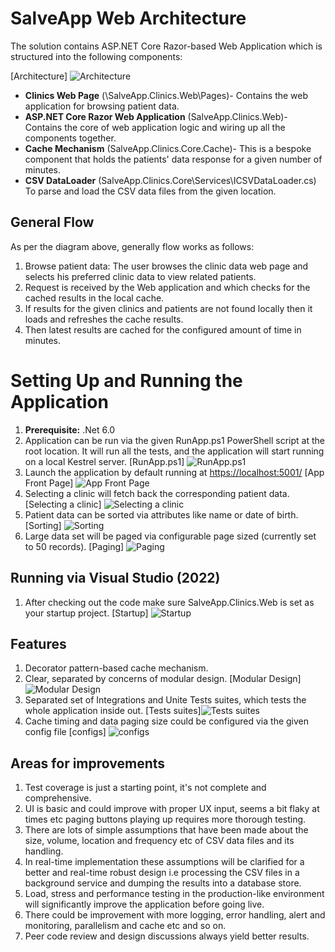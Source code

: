 # SalveApp Web Architecture
 
The solution contains ASP.NET Core Razor-based Web Application which is structured into the following components:
 
[Architecture]
![Architecture](/Diagrams/Architecture.png)
 
* **Clinics Web Page** (\SalveApp.Clinics.Web\Pages)- Contains the web application for browsing patient data.
* **ASP.NET Core Razor Web Application** (SalveApp.Clinics.Web)- Contains the core of web application logic and wiring up all the components together.
* **Cache Mechanism** (SalveApp.Clinics.Core.Cache)- This is a bespoke component that holds the patients' data response for a given number of minutes.
* **CSV DataLoader** (SalveApp.Clinics.Core\Services\ICSVDataLoader.cs) To parse and load the CSV data files from the given location.
 
## General Flow
 
As per the diagram above, generally flow works as follows:
1. Browse patient data: The user browses the clinic data web page and selects his preferred clinic data to view related patients.
2. Request is received by the Web application and which checks for the cached results in the local cache.
3. If results for the given clinics and patients are not found locally then it loads and refreshes the cache results.
4. Then latest results are cached for the configured amount of time in minutes.
 
 
#  Setting Up and Running the Application
 
1. **Prerequisite:** .Net 6.0
2. Application can be run via the given RunApp.ps1 PowerShell script at the root location.
   It will run all the tests, and the application will start running on a local Kestrel server.
    [RunApp.ps1]
    ![RunApp.ps1](/Diagrams/RunApp-ps1.png)
3. Launch the application by default running at [https://localhost:5001/](https://localhost:5001/)
   [App Front Page]
    ![App Front Page](/Diagrams/AppFPage.png)
4.  Selecting a clinic will fetch back the corresponding patient data.
   [Selecting a clinic]
    ![Selecting a clinic](/Diagrams/AppSPage.png)
5. Patient data can be sorted via attributes like name or date of birth.
    [Sorting]
    ![Sorting](/Diagrams/AppSPageSort.png)
6. Large data set will be paged via configurable page sized (currently set to 50 records).
    [Paging]
    ![Paging](/Diagrams/AppSPagePaging.png)

##  Running via Visual Studio (2022)
1. After checking out the code make sure SalveApp.Clinics.Web is set as your startup project.
    [Startup]
     ![Startup](/Diagrams/Startup.png)

## Features
1. Decorator pattern-based cache mechanism.
2. Clear, separated by concerns of modular design.
   [Modular Design]
   ![Modular Design](/Diagrams/ModDesign.png)
3. Separated set of Integrations and Unite Tests suites, which tests the whole application inside out.
    [Tests suites]![Tests suites](/Diagrams/Tests.png) 
4. Cache timing and data paging size could be configured via the given config file 
    [configs] ![configs](/Diagrams/Configs.png) 
## Areas for improvements

1. Test coverage is just a starting point, it's not complete and comprehensive.
2. UI is basic and could improve with proper UX input, seems a bit flaky at times etc paging buttons playing up requires more thorough testing. 
4. There are lots of simple assumptions that have been made about the size, volume, location and frequency etc of CSV data files and its handling. 
5. In real-time implementation these assumptions will be clarified for a better and real-time robust design i.e processing the CSV files in a background service and dumping the results into a database store.
6. Load, stress and performance testing in the production-like environment will significantly improve the application before going live.
7. There could be improvement with more logging, error handling, alert and monitoring, parallelism and cache etc and so on.
8. Peer code review and design discussions always yield better results.
